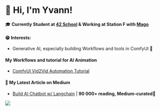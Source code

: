 # 👋 Hi, I'm Yvann!
🎓 **Currently Student at [42 School](https://42.fr/en/homepage/) & Working at Station F with [Mago](https://www.linkedin.com/company/magostudio?trk=blended-typeahead)**

#### 😁 Interests:
- Generative AI, especially building Workflows and tools in ComfyUI 🤖
#### My Workflows and tutorial for AI Animation
- [ComfyUI Vid2Vid Automation Tutorial](https://youtu.be/Wx9TLb95Nh4?si=cSF4843db9wEwfmS)

#### 📝 My Latest Article on Medium
- [Build AI Chatbot w/ Langchain](https://medium.com/better-programming/build-a-chatbot-on-your-csv-data-with-langchain-and-openai-ed121f85f0cd) | **90 000+ reading, Medium-curated🌟**

![](https://github-readme-stats.vercel.app/api?username=yvann-ba&show_icons=true)
